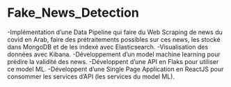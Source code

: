 # Fake_News_Detection
-Implémentation d’une Data Pipeline qui faire du Web Scraping de news du covid en Arab, faire des prétraitements possibles sur ces news, les stocké dans MongoDB et de les indexé avec Elasticsearch.
-Visualisation des données avec Kibana.
-Développement d’un model machine learning pour prédire la validité des news.
-Développent d’une API en Flaks pour utiliser ce model ML.
-Développent d’une Single Page Application en ReactJS pour consommer les services d’API (les services du model ML).
